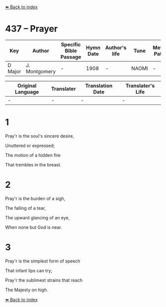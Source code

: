 [⬅️ Back to index](../README.md)

# 437 – Prayer

Key | Author   | Specific Bible Passage     |Hymn Date |Author's life |Tune |Metrical Pattern   |Composer/Source
-- | --------- | ---------------------------|----------|--------------|-----|-------------------|-------------  
D Major |J. Montgomery |- |1908 |- |NAOMI |- |Hans G. Nargeli

Original Language | Translater | Translation Date   | Translater's Life  
----------------- | --------- | --------------------|-------------     
\- |- |- |-




# 1

Pray'r is the soul's sincere desire,

Unuttered or expressed;

The motion of a hidden fire

That trembles in the breast.



# 2

Pray'r is the burden of a sigh,

The falling of a tear,

The upward glancing of an eye,

When none but God is near.



# 3

Pray'r is the simplest form of speech

That infant lips can try;

Pray'r the sublimest strains that reach

The Majesty on high.

[⬅️ Back to index](../README.md)
